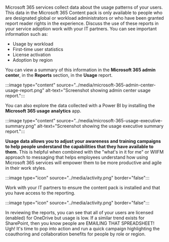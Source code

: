 Microsoft 365 services collect data about the usage patterns of your users. This data in the Microsoft 365 Content pack is only available to people who are designated global or workload administrators or who have been granted report reader rights in the experience. Discuss the use of these reports in your service adoption work with your IT partners. You can see important information such as:

- Usage by workload
- First-time user statistics
- License activation
- Adoption by region

You can view a summary of this information in the **Microsoft 365 admin center**, in the **Reports** section, in the **Usage** report.

:::image type="content" source="../media/microsoft-365-admin-center-usage-report.png" alt-text="Screenshot showing admin center usage report.":::

You can also explore the data collected with a Power BI by installing the **Microsoft 365 usage analytics** app.

:::image type="content" source="../media/microsoft-365-usage-executive-summary.png" alt-text="Screenshot showing the usage executive summary report.":::

**Usage data allows you to adjust your awareness and training campaigns to help people understand the capabilities that they have available to them.** This is helpful when combined with the "what's in it for me" or WIIFM approach to messaging that helps employees understand how using Microsoft 365 services will empower them to be more productive and agile in their work styles.

<div class="centered">

:::image type="icon" source="../media/activity.png" border="false":::
 </div>

Work with your IT partners to ensure the content pack is installed and that you have access to the reporting.

<div class="centered">

:::image type="icon" source="../media/activity.png" border="false":::
</div>

In reviewing the reports, you can see that all of your users are licensed (enabled) for OneDrive but usage is low. If a similar trend exists for SharePoint, then you know people are EMAILING THAT SPREADSHEET! Ugh! It's time to pop into action and run a quick campaign highlighting the coauthoring and collaboration benefits for people by role or region.

